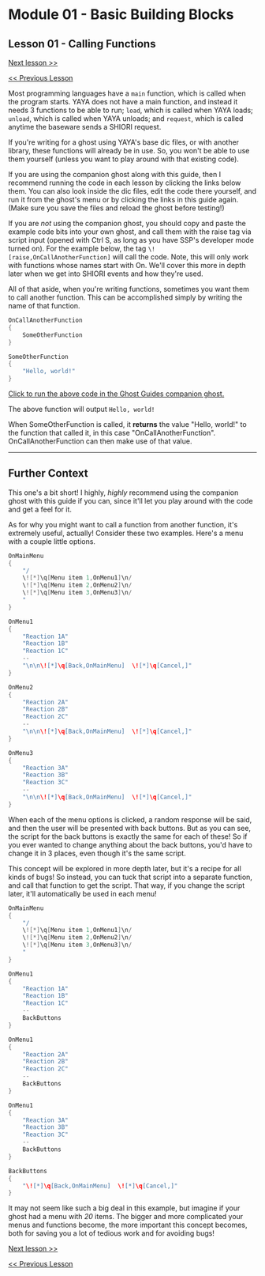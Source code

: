 # Module 01 - Basic Building Blocks

## Lesson 01 - Calling Functions

[Next lesson >>](../module_01_basic_building_blocks/02_comments.md)

[<< Previous Lesson](../module_01_basic_building_blocks/00_function_structure.md)

Most programming languages have a `main` function, which is called when the program starts. YAYA does not have a main function, and instead it needs 3 functions to be able to run; `load`, which is called when YAYA loads; `unload`, which is called when YAYA unloads; and `request`, which is called anytime the baseware sends a SHIORI request.

If you're writing for a ghost using YAYA's base dic files, or with another library, these functions will already be in use. So, you won't be able to use them yourself (unless you want to play around with that existing code).

If you are using the companion ghost along with this guide, then I recommend running the code in each lesson by clicking the links below them. You can also look inside the dic files, edit the code there yourself, and run it from the ghost's menu or by clicking the links in this guide again. (Make sure you save the files and reload the ghost before testing!)

If you are *not* using the companion ghost, you should copy and paste the example code bits into your own ghost, and call them with the raise tag via script input (opened with Ctrl S, as long as you have SSP's developer mode turned on). For the example below, the tag `\![raise,OnCallAnotherFunction]` will call the code. Note, this will only work with functions whose names start with On. We'll cover this more in depth later when we get into SHIORI events and how they're used.


All of that aside, when you're writing functions, sometimes you want them to call another function. This can be accomplished simply by writing the name of that function.

```c
OnCallAnotherFunction
{
	SomeOtherFunction
}

SomeOtherFunction
{
	"Hello, world!"
}
```

[Click to run the above code in the Ghost Guides companion ghost.](https://zichqec.github.io/YAYA_Fundamentals/jump.html?url=x-ukagaka-link%3Atype%3Devent%26ghost%3DGhost%20Guides%26info%3DOnExample.M1.L1.CallAnotherFunction)

The above function will output `Hello, world!`

When SomeOtherFunction is called, it **returns** the value "Hello, world!" to the function that called it, in this case "OnCallAnotherFunction". OnCallAnotherFunction can then make use of that value.

---

## Further Context

This one's a bit short! I highly, *highly* recommend using the companion ghost with this guide if you can, since it'll let you play around with the code and get a feel for it.

As for why you might want to call a function from another function, it's extremely useful, actually! Consider these two examples. Here's a menu with a couple little options.

```c
OnMainMenu
{
	"/
	\![*]\q[Menu item 1,OnMenu1]\n/
	\![*]\q[Menu item 2,OnMenu2]\n/
	\![*]\q[Menu item 3,OnMenu3]\n/
	"
}

OnMenu1
{
	"Reaction 1A"
	"Reaction 1B"
	"Reaction 1C"
	--
	"\n\n\![*]\q[Back,OnMainMenu]  \![*]\q[Cancel,]"
}

OnMenu2
{
	"Reaction 2A"
	"Reaction 2B"
	"Reaction 2C"
	--
	"\n\n\![*]\q[Back,OnMainMenu]  \![*]\q[Cancel,]"
}

OnMenu3
{
	"Reaction 3A"
	"Reaction 3B"
	"Reaction 3C"
	--
	"\n\n\![*]\q[Back,OnMainMenu]  \![*]\q[Cancel,]"
}
```

When each of the menu options is clicked, a random response will be said, and then the user will be presented with back buttons. But as you can see, the script for the back buttons is exactly the same for each of these! So if you ever wanted to change  anything about the back buttons, you'd have to change it in 3 places, even though it's the same script.

This concept will be explored in more depth later, but it's a recipe for all kinds of bugs! So instead, you can tuck that script into a separate function, and call that function to get the script. That way, if you change the script later, it'll automatically be used in each menu!

```c
OnMainMenu
{
	"/
	\![*]\q[Menu item 1,OnMenu1]\n/
	\![*]\q[Menu item 2,OnMenu2]\n/
	\![*]\q[Menu item 3,OnMenu3]\n/
	"
}

OnMenu1
{
	"Reaction 1A"
	"Reaction 1B"
	"Reaction 1C"
	--
	BackButtons
}

OnMenu1
{
	"Reaction 2A"
	"Reaction 2B"
	"Reaction 2C"
	--
	BackButtons
}

OnMenu1
{
	"Reaction 3A"
	"Reaction 3B"
	"Reaction 3C"
	--
	BackButtons
}

BackButtons
{
	"\![*]\q[Back,OnMainMenu]  \![*]\q[Cancel,]"
}
```

It may not seem like such a big deal in this example, but imagine if your ghost had a menu with *20* items. The bigger and more complicated your menus and functions become, the more important this concept becomes, both for saving you a lot of tedious work and for avoiding bugs!

[Next lesson >>](../module_01_basic_building_blocks/02_comments.md)

[<< Previous Lesson](../module_01_basic_building_blocks/00_function_structure.md)

